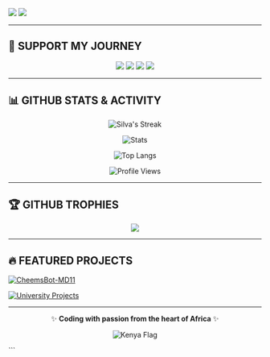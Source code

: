
  <a href="https://www.instagram.com/unicorn_xeon13?igsh=MzNlNGNkZWQ4Mg=="><img src="https://img.shields.io/badge/Instagram-E4405F?style=for-the-badge&logo=instagram&logoColor=white" /></a>
  <a href="mailto:silva.xeon@protonmail.com"><img src="https://img.shields.io/badge/Email-8B89CC?style=for-the-badge&logo=protonmail&logoColor=white" /></a>
</p>

---

## 💖 SUPPORT MY JOURNEY

<p align="center">
  <a href="https://i.ibb.co/W2gYn6S/binance.png"><img src="https://img.shields.io/badge/Binance-F0B90B?style=for-the-badge&logo=binance&logoColor=white" /></a>
  <a href="https://www.paypal.me/josephxeon13"><img src="https://img.shields.io/badge/PayPal-00457C?style=for-the-badge&logo=paypal&logoColor=white" /></a>
  <a href="https://i.ibb.co/yQkqBS2/donate.png"><img src="https://img.shields.io/badge/Google_Pay-4285F4?style=for-the-badge&logo=googlepay&logoColor=white" /></a>
  <a href="https://i.ibb.co/w46VQ8D/Picsart-22-10-08-06-46-30-674.jpg"><img src="https://img.shields.io/badge/FamPay-FFAD00?style=for-the-badge&logo=googlepay&logoColor=black" /></a>
</p>

---

## 📊 GITHUB STATS & ACTIVITY

<div align="center">
  
  ![Silva's Streak](https://streak-stats.demolab.com?user=Sylivanu&theme=radical&border_radius=10&mode=weekly)
  
  ![Stats](https://github-readme-stats.vercel.app/api?username=Sylivanu&show_icons=true&count_private=true&theme=radical&include_all_commits=true&border_radius=10)
  
  ![Top Langs](https://github-readme-stats.vercel.app/api/top-langs/?username=Sylivanu&layout=compact&theme=radical&border_radius=10)
  
  ![Profile Views](https://komarev.com/ghpvc/?username=Sylivanu&color=blueviolet&style=flat&label=PROFILE+VIEWS)

</div>

---

## 🏆 GITHUB TROPHIES

<p align="center">
  <img src="https://github-profile-trophy.vercel.app/?username=Sylivanu&theme=radical&no-frame=true&row=2&column=4&margin-w=15&margin-h=15" />
</p>

---

## 🔥 FEATURED PROJECTS

[![CheemsBot-MD11](https://github-readme-stats.vercel.app/api/pin/?username=Sylivanu&repo=CheemsBot-MD11&theme=radical&show_owner=true)](https://github.com/Sylivanu/CheemsBot-MD11)

[![University Projects](https://github-readme-stats.vercel.app/api/pin/?username=Sylivanu&repo=MMUST-CS-Projects&theme=radical&show_owner=true)](https://github.com/Sylivanu/MMUST-CS-Projects)

---

<div align="center">
  
  ✨ **Coding with passion from the heart of Africa** ✨
  
  ![Kenya Flag](https://img.shields.io/badge/Kenya-flag-green?style=flat&color=006600&labelColor=000000&logo=data:image/svg+xml;base64,PHN2ZyB4bWxucz0iaHR0cDovL3d3dy53My5vcmcvMjAwMC9zdmciIHZpZXdCb3g9IjAgMCA5MDAgNjAwIj48cGF0aCBmaWxsPSIjZmZmIiBkPSJtMCAwaDkwMHY2MDBIMHoiLz48cGF0aCBmaWxsPSIjMDAwMDAwIiBkPSJtMCAyMDBoOTAwdjIwMEgweiIvPjxyZWN0IHg9IjIwMCIgeT0iMTUwIiB3aWR0aD0iNTAwIiBoZWlnaHQ9IjMwMCIgZmlsbD0iI2NjMDAwMCIvPjxwYXRoIGZpbGw9IiNmZmZmMDAiIGQ9Im0yMjAgMjQwbDIwIDQwbDIwLTQweiIvPjwvc3ZnPg==)

</div>
```